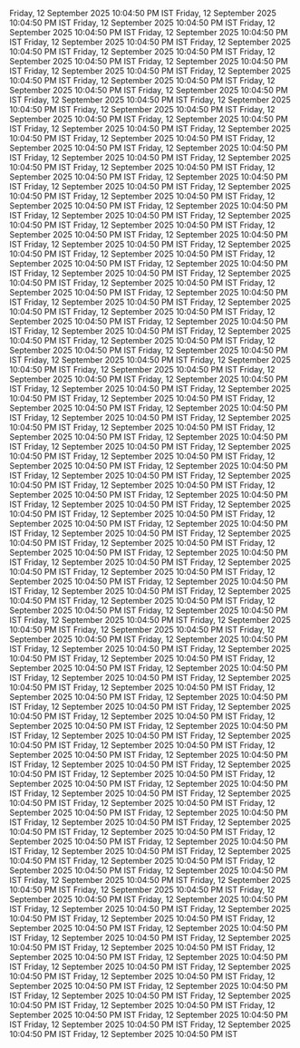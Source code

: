 Friday, 12 September 2025 10:04:50 PM IST
Friday, 12 September 2025 10:04:50 PM IST
Friday, 12 September 2025 10:04:50 PM IST
Friday, 12 September 2025 10:04:50 PM IST
Friday, 12 September 2025 10:04:50 PM IST
Friday, 12 September 2025 10:04:50 PM IST
Friday, 12 September 2025 10:04:50 PM IST
Friday, 12 September 2025 10:04:50 PM IST
Friday, 12 September 2025 10:04:50 PM IST
Friday, 12 September 2025 10:04:50 PM IST
Friday, 12 September 2025 10:04:50 PM IST
Friday, 12 September 2025 10:04:50 PM IST
Friday, 12 September 2025 10:04:50 PM IST
Friday, 12 September 2025 10:04:50 PM IST
Friday, 12 September 2025 10:04:50 PM IST
Friday, 12 September 2025 10:04:50 PM IST
Friday, 12 September 2025 10:04:50 PM IST
Friday, 12 September 2025 10:04:50 PM IST
Friday, 12 September 2025 10:04:50 PM IST
Friday, 12 September 2025 10:04:50 PM IST
Friday, 12 September 2025 10:04:50 PM IST
Friday, 12 September 2025 10:04:50 PM IST
Friday, 12 September 2025 10:04:50 PM IST
Friday, 12 September 2025 10:04:50 PM IST
Friday, 12 September 2025 10:04:50 PM IST
Friday, 12 September 2025 10:04:50 PM IST
Friday, 12 September 2025 10:04:50 PM IST
Friday, 12 September 2025 10:04:50 PM IST
Friday, 12 September 2025 10:04:50 PM IST
Friday, 12 September 2025 10:04:50 PM IST
Friday, 12 September 2025 10:04:50 PM IST
Friday, 12 September 2025 10:04:50 PM IST
Friday, 12 September 2025 10:04:50 PM IST
Friday, 12 September 2025 10:04:50 PM IST
Friday, 12 September 2025 10:04:50 PM IST
Friday, 12 September 2025 10:04:50 PM IST
Friday, 12 September 2025 10:04:50 PM IST
Friday, 12 September 2025 10:04:50 PM IST
Friday, 12 September 2025 10:04:50 PM IST
Friday, 12 September 2025 10:04:50 PM IST
Friday, 12 September 2025 10:04:50 PM IST
Friday, 12 September 2025 10:04:50 PM IST
Friday, 12 September 2025 10:04:50 PM IST
Friday, 12 September 2025 10:04:50 PM IST
Friday, 12 September 2025 10:04:50 PM IST
Friday, 12 September 2025 10:04:50 PM IST
Friday, 12 September 2025 10:04:50 PM IST
Friday, 12 September 2025 10:04:50 PM IST
Friday, 12 September 2025 10:04:50 PM IST
Friday, 12 September 2025 10:04:50 PM IST
Friday, 12 September 2025 10:04:50 PM IST
Friday, 12 September 2025 10:04:50 PM IST
Friday, 12 September 2025 10:04:50 PM IST
Friday, 12 September 2025 10:04:50 PM IST
Friday, 12 September 2025 10:04:50 PM IST
Friday, 12 September 2025 10:04:50 PM IST
Friday, 12 September 2025 10:04:50 PM IST
Friday, 12 September 2025 10:04:50 PM IST
Friday, 12 September 2025 10:04:50 PM IST
Friday, 12 September 2025 10:04:50 PM IST
Friday, 12 September 2025 10:04:50 PM IST
Friday, 12 September 2025 10:04:50 PM IST
Friday, 12 September 2025 10:04:50 PM IST
Friday, 12 September 2025 10:04:50 PM IST
Friday, 12 September 2025 10:04:50 PM IST
Friday, 12 September 2025 10:04:50 PM IST
Friday, 12 September 2025 10:04:50 PM IST
Friday, 12 September 2025 10:04:50 PM IST
Friday, 12 September 2025 10:04:50 PM IST
Friday, 12 September 2025 10:04:50 PM IST
Friday, 12 September 2025 10:04:50 PM IST
Friday, 12 September 2025 10:04:50 PM IST
Friday, 12 September 2025 10:04:50 PM IST
Friday, 12 September 2025 10:04:50 PM IST
Friday, 12 September 2025 10:04:50 PM IST
Friday, 12 September 2025 10:04:50 PM IST
Friday, 12 September 2025 10:04:50 PM IST
Friday, 12 September 2025 10:04:50 PM IST
Friday, 12 September 2025 10:04:50 PM IST
Friday, 12 September 2025 10:04:50 PM IST
Friday, 12 September 2025 10:04:50 PM IST
Friday, 12 September 2025 10:04:50 PM IST
Friday, 12 September 2025 10:04:50 PM IST
Friday, 12 September 2025 10:04:50 PM IST
Friday, 12 September 2025 10:04:50 PM IST
Friday, 12 September 2025 10:04:50 PM IST
Friday, 12 September 2025 10:04:50 PM IST
Friday, 12 September 2025 10:04:50 PM IST
Friday, 12 September 2025 10:04:50 PM IST
Friday, 12 September 2025 10:04:50 PM IST
Friday, 12 September 2025 10:04:50 PM IST
Friday, 12 September 2025 10:04:50 PM IST
Friday, 12 September 2025 10:04:50 PM IST
Friday, 12 September 2025 10:04:50 PM IST
Friday, 12 September 2025 10:04:50 PM IST
Friday, 12 September 2025 10:04:50 PM IST
Friday, 12 September 2025 10:04:50 PM IST
Friday, 12 September 2025 10:04:50 PM IST
Friday, 12 September 2025 10:04:50 PM IST
Friday, 12 September 2025 10:04:50 PM IST
Friday, 12 September 2025 10:04:50 PM IST
Friday, 12 September 2025 10:04:50 PM IST
Friday, 12 September 2025 10:04:50 PM IST
Friday, 12 September 2025 10:04:50 PM IST
Friday, 12 September 2025 10:04:50 PM IST
Friday, 12 September 2025 10:04:50 PM IST
Friday, 12 September 2025 10:04:50 PM IST
Friday, 12 September 2025 10:04:50 PM IST
Friday, 12 September 2025 10:04:50 PM IST
Friday, 12 September 2025 10:04:50 PM IST
Friday, 12 September 2025 10:04:50 PM IST
Friday, 12 September 2025 10:04:50 PM IST
Friday, 12 September 2025 10:04:50 PM IST
Friday, 12 September 2025 10:04:50 PM IST
Friday, 12 September 2025 10:04:50 PM IST
Friday, 12 September 2025 10:04:50 PM IST
Friday, 12 September 2025 10:04:50 PM IST
Friday, 12 September 2025 10:04:50 PM IST
Friday, 12 September 2025 10:04:50 PM IST
Friday, 12 September 2025 10:04:50 PM IST
Friday, 12 September 2025 10:04:50 PM IST
Friday, 12 September 2025 10:04:50 PM IST
Friday, 12 September 2025 10:04:50 PM IST
Friday, 12 September 2025 10:04:50 PM IST
Friday, 12 September 2025 10:04:50 PM IST
Friday, 12 September 2025 10:04:50 PM IST
Friday, 12 September 2025 10:04:50 PM IST
Friday, 12 September 2025 10:04:50 PM IST
Friday, 12 September 2025 10:04:50 PM IST
Friday, 12 September 2025 10:04:50 PM IST
Friday, 12 September 2025 10:04:50 PM IST
Friday, 12 September 2025 10:04:50 PM IST
Friday, 12 September 2025 10:04:50 PM IST
Friday, 12 September 2025 10:04:50 PM IST
Friday, 12 September 2025 10:04:50 PM IST
Friday, 12 September 2025 10:04:50 PM IST
Friday, 12 September 2025 10:04:50 PM IST
Friday, 12 September 2025 10:04:50 PM IST
Friday, 12 September 2025 10:04:50 PM IST
Friday, 12 September 2025 10:04:50 PM IST
Friday, 12 September 2025 10:04:50 PM IST
Friday, 12 September 2025 10:04:50 PM IST
Friday, 12 September 2025 10:04:50 PM IST
Friday, 12 September 2025 10:04:50 PM IST
Friday, 12 September 2025 10:04:50 PM IST
Friday, 12 September 2025 10:04:50 PM IST
Friday, 12 September 2025 10:04:50 PM IST
Friday, 12 September 2025 10:04:50 PM IST
Friday, 12 September 2025 10:04:50 PM IST
Friday, 12 September 2025 10:04:50 PM IST
Friday, 12 September 2025 10:04:50 PM IST
Friday, 12 September 2025 10:04:50 PM IST
Friday, 12 September 2025 10:04:50 PM IST
Friday, 12 September 2025 10:04:50 PM IST
Friday, 12 September 2025 10:04:50 PM IST
Friday, 12 September 2025 10:04:50 PM IST
Friday, 12 September 2025 10:04:50 PM IST
Friday, 12 September 2025 10:04:50 PM IST
Friday, 12 September 2025 10:04:50 PM IST
Friday, 12 September 2025 10:04:50 PM IST
Friday, 12 September 2025 10:04:50 PM IST
Friday, 12 September 2025 10:04:50 PM IST
Friday, 12 September 2025 10:04:50 PM IST
Friday, 12 September 2025 10:04:50 PM IST
Friday, 12 September 2025 10:04:50 PM IST
Friday, 12 September 2025 10:04:50 PM IST
Friday, 12 September 2025 10:04:50 PM IST
Friday, 12 September 2025 10:04:50 PM IST
Friday, 12 September 2025 10:04:50 PM IST
Friday, 12 September 2025 10:04:50 PM IST
Friday, 12 September 2025 10:04:50 PM IST
Friday, 12 September 2025 10:04:50 PM IST
Friday, 12 September 2025 10:04:50 PM IST
Friday, 12 September 2025 10:04:50 PM IST
Friday, 12 September 2025 10:04:50 PM IST
Friday, 12 September 2025 10:04:50 PM IST
Friday, 12 September 2025 10:04:50 PM IST
Friday, 12 September 2025 10:04:50 PM IST
